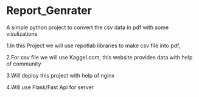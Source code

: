 # Report_Genrater
A simple python project to convert the csv data in pdf with some visulizations

1.In this Project we will use repotlab libraries to make csv file into pdf,

2.For csv file we will use Kaggel.com, this website provides data with help of community

3.Will deploy this project with help of nginx

4.Will use Flask/Fast Api for server
